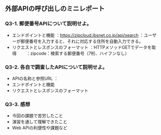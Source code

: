 ## 外部APIの呼び出しのミニレポート
### Q3-1. 郵便番号APIについて説明せよ。
* エンドポイントと機能
  ：https://zipcloud.ibsnet.co.jp/api/search
  ：ユーザーが郵便番号を入力すると、それに対応する住所を自動入力できる。
* リクエストとレスポンスのフォーマット
  ：HTTPメソッドGETでデータを取得
　　：zipcode：検索する郵便番号（7桁、ハイフンなし）
### Q3-2. 各自で調査したAPIについて説明せよ。
* APIの名称と参照URL
  ：
* エンドポイントと機能
* リクエストとレスポンスのフォーマット
### Q3-3. 感想
* 今回の課題で苦労したこと
* 演習を通して理解できたこと
* Web APIの利便性や課題など
